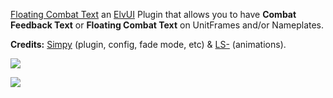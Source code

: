 [Floating Combat Text](https://www.tukui.org/addons.php?id=137) an [ElvUI](https://www.tukui.org/download.php?ui=elvui) Plugin that allows you to have **Combat Feedback Text** or **Floating Combat Text** on UnitFrames and/or Nameplates.

**Credits:** [Simpy](https://github.com/kodewdle) (plugin, config, fade mode, etc) & [LS-](https://github.com/ls-) (animations).

[![](https://img.shields.io/badge/Donate-Paypal-blue)](https://www.paypal.me/koditaylor)

![](https://www.tukui.org/addons/Simpy/1555787046/screenshot.png)
